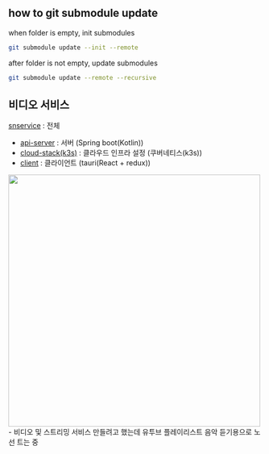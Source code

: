 

## how to git submodule update
when folder is empty, init submodules
```bash
git submodule update --init --remote
```

after folder is not empty, update submodules
```bash
git submodule update --remote --recursive
```

## 비디오 서비스
[snservice](https://github.com/sglee487/snservice) : 전체
- [api-server](https://github.com/sglee487/snserver) : 서버 (Spring boot(Kotlin))
- [cloud-stack(k3s)](https://github.com/sglee487/snservice-cloud-stack) : 클라우드 인프라 설정 (쿠버네티스(k3s)) 
- [client](https://github.com/sglee487/snclient) : 클라이언트 (tauri(React + redux))

<img src="https://github.com/user-attachments/assets/bb62f3f8-1499-49ab-b736-5e92bc6b1a78" width="500" />
<br/>
- 비디오 및 스트리밍 서비스 만들려고 했는데 유투브 플레이리스트 음악 듣기용으로 노선 트는 중
